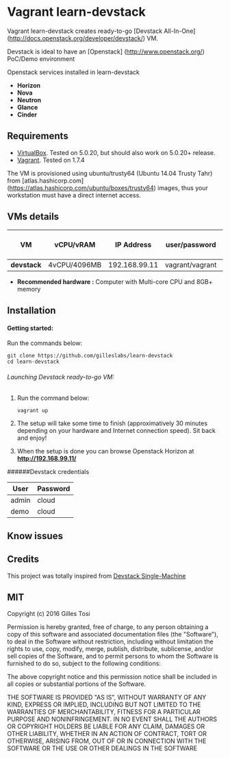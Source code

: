 # Vagrant learn-devstack

Vagrant learn-devstack creates ready-to-go [Devstack All-In-One] (http://docs.openstack.org/developer/devstack/) VM.

Devstack is ideal to have an [Openstack] (http://www.openstack.org/) PoC/Demo environment

Openstack services installed in learn-devstack

+ **Horizon**
+ **Nova**
+ **Neutron**
+ **Glance**
+ **Cinder**

## Requirements

- [VirtualBox](https://www.virtualbox.org/wiki/Downloads). Tested on 5.0.20, but should also work on 5.0.20+ release.
- [Vagrant](http://www.vagrantup.com/downloads.html). Tested on 1.7.4

The VM is provisioned using ubuntu/trusty64 (Ubuntu 14.04 Trusty Tahr) from [atlas.hashicorp.com] (https://atlas.hashicorp.com/ubuntu/boxes/trusty64) images, thus your workstation must have a direct internet access. 

## VMs details

VM | vCPU/vRAM | IP Address| user/password | root / Administrator password |
---|---|---|---|---|
**devstack** | 4vCPU/4096MB | 192.168.99.11 | vagrant/vagrant | vagrant |
+ **Recommended hardware :** Computer with Multi-core CPU and 8GB+ memory

## Installation

#### Getting started:

Run the commands below:

	git clone https://github.com/gilleslabs/learn-devstack
	cd learn-devstack


###### Launching Devstack ready-to-go VM:

1. Run the command below:

	```
	vagrant up
	```

2. The setup will take some time to finish (approximatively 30 minutes depending on your hardware and Internet connection speed). Sit back and enjoy!

3. When the setup is done you can browse Openstack Horizon at **http://192.168.99.11/**

######Devstack credentials

User | Password |
---|---|
admin | cloud |
demo | cloud |



## Know issues


## Credits

This project was totally inspired from [Devstack Single-Machine](http://docs.openstack.org/developer/devstack/guides/single-machine.html)


## MIT

Copyright (c) 2016 Gilles Tosi

Permission is hereby granted, free of charge, to any person obtaining a copy of this software and associated documentation files (the "Software"), to deal in the Software without restriction, including without limitation the rights to use, copy, modify, merge, publish, distribute, sublicense, and/or sell copies of the Software, and to permit persons to whom the Software is furnished to do so, subject to the following conditions:

The above copyright notice and this permission notice shall be included in all copies or substantial portions of the Software.

THE SOFTWARE IS PROVIDED "AS IS", WITHOUT WARRANTY OF ANY KIND, EXPRESS OR IMPLIED, INCLUDING BUT NOT LIMITED TO THE WARRANTIES OF MERCHANTABILITY, FITNESS FOR A PARTICULAR PURPOSE AND NONINFRINGEMENT. IN NO EVENT SHALL THE AUTHORS OR COPYRIGHT HOLDERS BE LIABLE FOR ANY CLAIM, DAMAGES OR OTHER LIABILITY, WHETHER IN AN ACTION OF CONTRACT, TORT OR OTHERWISE, ARISING FROM, OUT OF OR IN CONNECTION WITH THE SOFTWARE OR THE USE OR OTHER DEALINGS IN THE SOFTWARE
